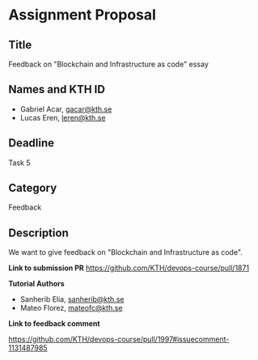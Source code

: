 # Assignment Proposal

## Title

Feedback on "Blockchain and Infrastructure as code" essay

## Names and KTH ID

- Gabriel Acar, gacar@kth.se
- Lucas Eren, leren@kth.se

## Deadline

Task 5

## Category

Feedback

## Description

We want to give feedback on "Blockchain and Infrastructure as code".

**Link to submission PR**
https://github.com/KTH/devops-course/pull/1871

**Tutorial Authors**
- Sanherib Elia, sanherib@kth.se
- Mateo Florez, mateofc@kth.se

**Link to feedback comment**

https://github.com/KTH/devops-course/pull/1997#issuecomment-1131487985 

